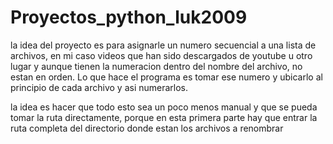 # Proyectos_python_luk2009

la idea del proyecto es para asignarle un numero secuencial a una lista de archivos, en mi caso videos que han sido descargados
de youtube u otro lugar y aunque tienen la numeracion dentro del nombre del archivo, no estan en orden. 
Lo que hace el programa es tomar ese numero y ubicarlo al principio de cada archivo y asi numerarlos.

la idea es hacer que todo esto sea un poco menos manual y que se pueda tomar la ruta directamente, porque en esta primera parte hay
que entrar la ruta completa del directorio donde estan los archivos a renombrar

